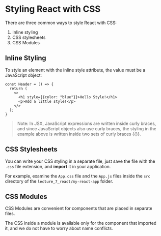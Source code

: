 # Styling React with CSS

There are three common ways to style React with CSS:

1. Inline styling
2. CSS stylesheets
3. CSS Modules

## Inline Styling

To style an element with the inline style attribute, the value must be a JavaScript object:

```
const Header = () => {
  return (
    <>
      <h1 style={{color: "blue"}}>Hello Style!</h1>
      <p>Add a little style!</p>
    </>
  );
}
```
> Note: In JSX, JavaScript expressions are written inside curly braces, and since JavaScript objects also use curly braces, the styling in the example above is written inside two sets of curly braces {{}}.

## CSS Stylesheets

You can write your CSS styling in a separate file, just save the file with the `.css` file extension, and **import** it in your application. 

For example, examine the `App.css` file and the `App.js` files inside the `src` directory of the `lecture_7_react/my-react-app` folder.

## CSS Modules

CSS Modules are convenient for components that are placed in separate files.

The CSS inside a module is available only for the component that imported it, and we do not have to worry about name conflicts.